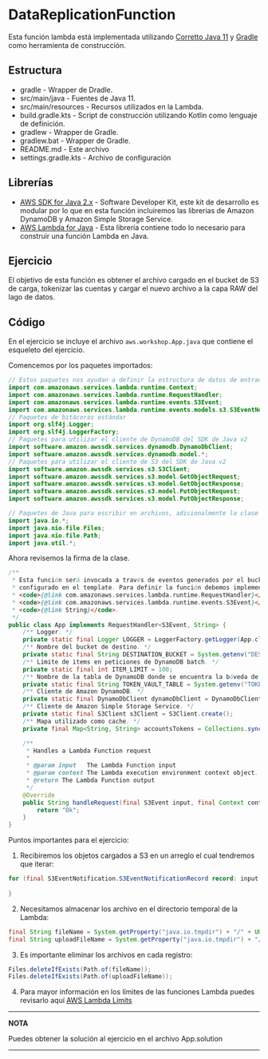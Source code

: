 # DataReplicationFunction

Esta función lambda está implementada utilizando [Corretto Java 11](https://docs.aws.amazon.com/corretto/latest/corretto-11-ug/what-is-corretto-11.html) y [Gradle](https://gradle.org/) como herramienta de construcción.

## Estructura

- gradle - Wrapper de Dradle.
- src/main/java - Fuentes de Java 11.
- src/main/resources - Recursos utilizados en la Lambda.
- build.gradle.kts - Script de construcción utilizando Kotlin como lenguaje de definición.
- gradlew - Wrapper de Gradle.
- gradlew.bat - Wrapper de Gradle.
- README.md - Este archivo
- settings.gradle.kts - Archivo de configuración

## Librerías

- [AWS SDK for Java 2.x](https://docs.aws.amazon.com/sdk-for-java/latest/developer-guide/home.html) - Software Developer Kit, este kit de desarrollo es modular por lo que en esta función incluiremos las librerias de Amazon DynamoDB y Amazon Simple Storage Service.
- [AWS Lambda for Java](https://docs.aws.amazon.com/lambda/latest/dg/lambda-java.html) - Esta librería contiene todo lo necesario para construir una función Lambda en Java.

## Ejercicio

El objetivo de esta función es obtener el archivo cargado en el bucket de S3 de carga, tokenizar las cuentas y cargar el nuevo archivo a la capa RAW del lago de datos.

## Código

En el ejercicio se incluye el archivo ```aws.workshop.App.java``` que contiene el esqueleto del ejercicio.

Comencemos por los paquetes importados:
```java
// Estos paquetes nos ayudan a definir la estructura de datos de entrada y salida de la Lambda
import com.amazonaws.services.lambda.runtime.Context;
import com.amazonaws.services.lambda.runtime.RequestHandler;
import com.amazonaws.services.lambda.runtime.events.S3Event;
import com.amazonaws.services.lambda.runtime.events.models.s3.S3EventNotification;
// Paquetes de bitácoras estándar
import org.slf4j.Logger;
import org.slf4j.LoggerFactory;
// Paquetes para utilizar el cliente de DynamoDB del SDK de Java v2
import software.amazon.awssdk.services.dynamodb.DynamoDbClient;
import software.amazon.awssdk.services.dynamodb.model.*;
// Paquetes para utilizar el cliente de S3 del SDK de Java v2
import software.amazon.awssdk.services.s3.S3Client;
import software.amazon.awssdk.services.s3.model.GetObjectRequest;
import software.amazon.awssdk.services.s3.model.GetObjectResponse;
import software.amazon.awssdk.services.s3.model.PutObjectRequest;
import software.amazon.awssdk.services.s3.model.PutObjectResponse;

// Paquetes de Java para escribir en archivos, adicionalmente la clase UUID para generar identificadores únicos
import java.io.*;
import java.nio.file.Files;
import java.nio.file.Path;
import java.util.*;
```

Ahora revisemos la firma de la clase.
```java
/**
 * Esta función será invocada a través de eventos generados por el bucket de Amazon Simple Storage Service que fue
 * configurado en el template. Para definir la función debemos implementar la interfaz
 * <code>{@link com.amazonaws.services.lambda.runtime.RequestHandler}</code> y definir la entrada de la función como
 * <code>{@link com.amazonaws.services.lambda.runtime.events.S3Event}</code> así como la salida como
 * <code>{@link String}</code>.
 */
public class App implements RequestHandler<S3Event, String> {
    /** Logger. */
    private static final Logger LOGGER = LoggerFactory.getLogger(App.class);
    /** Nombre del bucket de destino. */
    private static final String DESTINATION_BUCKET = System.getenv("DESTINATION_BUCKET");
    /** Limite de items en peticiones de DynamoDB batch. */
    private static final int ITEM_LIMIT = 100;
    /** Nombre de la tabla de DynamoDB donde se encuentra la bóveda de tokens. */
    private static final String TOKEN_VAULT_TABLE = System.getenv("TOKEN_VAULT_TABLE");
    /** Cliente de Amazon DynamoDB. */
    private static final DynamoDbClient dynamoDbClient = DynamoDbClient.create();
    /** Cliente de Amazon Simple Storage Service. */
    private static final S3Client s3Client = S3Client.create();
    /** Mapa utilizado como cache. */
    private final Map<String, String> accountsTokens = Collections.synchronizedMap(new HashMap<>());

    /**
     * Handles a Lambda Function request
     *
     * @param input   The Lambda Function input
     * @param context The Lambda execution environment context object.
     * @return The Lambda Function output
     */
    @Override
    public String handleRequest(final S3Event input, final Context context) {
        return "Ok";
    }
}
```

Puntos importantes para el ejercicio:

1. Recibiremos los objetos cargados a S3 en un arreglo el cual tendremos que iterar:
```java
for (final S3EventNotification.S3EventNotificationRecord record: input.getRecords()) {
    
}
```
2. Necesitamos almacenar los archivo en el directorio temporal de la Lambda:
```java
final String fileName = System.getProperty("java.io.tmpdir") + "/" + UUID.randomUUID() + ".csv";
final String uploadFileName = System.getProperty("java.io.tmpdir") + "/" + UUID.randomUUID() + ".csv";
```
3. Es importante eliminar los archivos en cada registro:
```java
Files.deleteIfExists(Path.of(fileName));
Files.deleteIfExists(Path.of(uploadFileName));
```
4. Para mayor información en los límites de las funciones Lambda puedes revisarlo aquí [AWS Lambda Limits](https://docs.aws.amazon.com/lambda/latest/dg/gettingstarted-limits.html)

---
**NOTA**

Puedes obtener la solución al ejercicio en el archivo App.solution

---